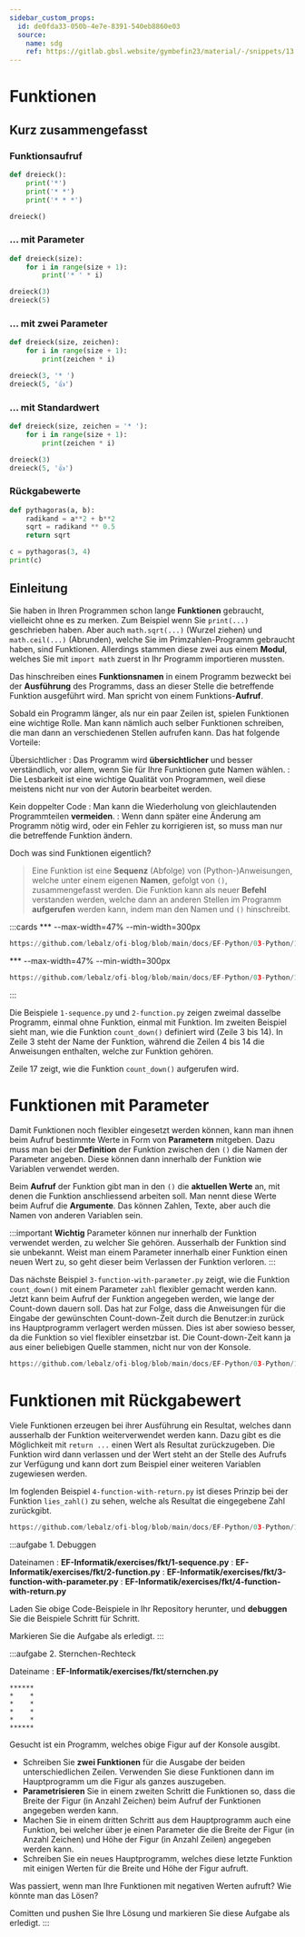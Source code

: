 ```yaml
---
sidebar_custom_props:
  id: de0fda33-050b-4e7e-8391-540eb8860e03
  source:
    name: sdg
    ref: https://gitlab.gbsl.website/gymbefin23/material/-/snippets/13
---
```


# Funktionen

## Kurz zusammengefasst

### Funktionsaufruf
```py live_py slim
def dreieck():
    print('*')
    print('* *')
    print('* * *')

dreieck()
```

### ... mit Parameter

```py live_py slim
def dreieck(size):
    for i in range(size + 1):
        print('* ' * i)

dreieck(3)
dreieck(5)
```

### ... mit zwei Parameter

```py live_py slim
def dreieck(size, zeichen):
    for i in range(size + 1):
        print(zeichen * i)

dreieck(3, '* ')
dreieck(5, '👍')
```

### ... mit Standardwert

```py live_py slim
def dreieck(size, zeichen = '* '):
    for i in range(size + 1):
        print(zeichen * i)

dreieck(3)
dreieck(5, '👍')
```

### Rückgabewerte
```py live_py slim
def pythagoras(a, b):
    radikand = a**2 + b**2
    sqrt = radikand ** 0.5
    return sqrt

c = pythagoras(3, 4)
print(c)
```

## Einleitung
Sie haben in Ihren Programmen schon lange **Funktionen** gebraucht, vielleicht ohne es zu merken. Zum Beispiel wenn Sie `print(...)` geschrieben haben. Aber auch `math.sqrt(...)` (Wurzel ziehen) und `math.ceil(...)` (Abrunden), welche Sie im Primzahlen-Programm gebraucht haben, sind Funktionen. Allerdings stammen diese zwei aus einem **Modul**, welches Sie mit `import math` zuerst in Ihr Programm importieren mussten.

Das hinschreiben eines **Funktionsnamen** in einem Programm  bezweckt bei der **Ausführung** des Programms, dass an dieser Stelle die betreffende Funktion ausgeführt wird. Man spricht von einem Funktions-**Aufruf**.

Sobald ein Programm länger, als nur ein paar Zeilen ist, spielen Funktionen eine wichtige Rolle. Man kann nämlich auch selber Funktionen schreiben, die man dann an verschiedenen Stellen aufrufen kann. Das hat folgende Vorteile:

Übersichtlicher
: Das Programm wird **übersichtlicher** und besser verständlich, vor allem, wenn Sie für Ihre Funktionen gute Namen wählen.
: Die Lesbarkeit ist eine wichtige Qualität von Programmen, weil diese meistens nicht nur von der Autorin bearbeitet werden.

Kein doppelter Code
: Man kann die Wiederholung von gleichlautenden Programmteilen **vermeiden**. 
: Wenn dann später eine Änderung am Programm nötig wird, oder ein Fehler zu korrigieren ist, so muss man nur die betreffende Funktion ändern.

Doch was sind Funktionen eigentlich?

> Eine Funktion ist eine **Sequenz** (Abfolge) von (Python-)Anweisungen, welche unter einem eigenen **Namen**, gefolgt von `()`, zusammengefasst werden. Die Funktion kann als neuer **Befehl** verstanden werden, welche dann an anderen Stellen im Programm **aufgerufen** werden kann, indem man den Namen und `()` hinschreibt.

:::cards
*** --max-width=47% --min-width=300px
```py reference title="1-sequence.py"
https://github.com/lebalz/ofi-blog/blob/main/docs/EF-Python/03-Python/11-functions/assets/1-sequence.py
```
*** --max-width=47% --min-width=300px
```py reference title="2-function.py"
https://github.com/lebalz/ofi-blog/blob/main/docs/EF-Python/03-Python/11-functions/assets/2-function.py
```
:::

Die Beispiele `1-sequence.py` und `2-function.py` zeigen zweimal dasselbe Programm, einmal ohne Funktion, einmal mit Funktion. Im zweiten Beispiel sieht man, wie die Funktion `count_down()` definiert wird (Zeile 3 bis 14). In Zeile 3 steht der Name der Funktion, während die Zeilen 4 bis 14 die Anweisungen enthalten, welche zur Funktion gehören.

Zeile 17 zeigt, wie die Funktion `count_down()` aufgerufen wird.

# Funktionen mit Parameter
Damit Funktionen noch flexibler eingesetzt werden können, kann man ihnen beim Aufruf bestimmte Werte in Form von **Parametern** mitgeben. Dazu muss man bei der **Definition** der Funktion zwischen den `()` die Namen der Parameter angeben. Diese können dann innerhalb der Funktion wie Variablen verwendet werden.

Beim **Aufruf** der Funktion gibt man in den `()` die **aktuellen Werte** an, mit denen die Funktion anschliessend arbeiten soll. Man nennt diese Werte beim Aufruf die **Argumente**. Das können Zahlen, Texte, aber auch die Namen von anderen Variablen sein.

:::important **Wichtig**
Parameter können nur innerhalb der Funktion verwendet werden, zu welcher Sie gehören. Ausserhalb der Funktion sind sie unbekannt. Weist man einem Parameter innerhalb einer Funktion einen neuen Wert zu, so geht dieser beim Verlassen der Funktion verloren.
:::


Das nächste Beispiel `3-function-with-parameter.py` zeigt, wie die Funktion `count_down()` mit einem Parameter `zahl` flexibler gemacht werden kann. Jetzt kann beim Aufruf der Funktion angegeben werden, wie lange der Count-down dauern soll. Das hat zur Folge, dass die Anweisungen für die Eingabe der gewünschten Count-down-Zeit durch die Benutzer:in zurück ins Hauptprogramm verlagert werden müssen. Dies ist aber sowieso besser, da die Funktion so viel flexibler einsetzbar ist. Die Count-down-Zeit kann ja aus einer beliebigen Quelle stammen, nicht nur von der Konsole.

```py reference title="3-function-with-parameter.py"
https://github.com/lebalz/ofi-blog/blob/main/docs/EF-Python/03-Python/11-functions/assets/3-function-with-parameter.py
```


# Funktionen mit Rückgabewert
Viele Funktionen erzeugen bei ihrer Ausführung ein Resultat, welches dann ausserhalb der Funktion weiterverwendet werden kann. Dazu gibt es die Möglichkeit mit `return ...` einen Wert als Resultat zurückzugeben. Die Funktion wird dann verlassen und der Wert steht an der Stelle des Aufrufs zur Verfügung und kann dort zum Beispiel einer weiteren Variablen zugewiesen werden.

Im foglenden Beispiel `4-function-with-return.py` ist dieses Prinzip bei der Funktion `lies_zahl()` zu sehen, welche als Resultat die eingegebene Zahl zurückgibt.

```py reference title="4-function-with-return.py"
https://github.com/lebalz/ofi-blog/blob/main/docs/EF-Python/03-Python/11-functions/assets/4-function-with-return.py
```

:::aufgabe 1. Debuggen
<Answer type="state" webKey="032b1b16-de7c-44e0-a4be-3318120dae00" />

Dateinamen
: __EF-Informatik/exercises/fkt/1-sequence.py__
: __EF-Informatik/exercises/fkt/2-function.py__
: __EF-Informatik/exercises/fkt/3-function-with-parameter.py__
: __EF-Informatik/exercises/fkt/4-function-with-return.py__

Laden Sie obige Code-Beispiele in Ihr Repository herunter, und **debuggen** Sie die Beispiele Schritt für Schritt.

Markieren Sie die Aufgabe als erledigt.
:::


:::aufgabe 2. Sternchen-Rechteck

<Answer type="state" webKey="5ab1b7f2-04d6-42bc-a5bc-da615117c83f" />

Dateiname
:  __EF-Informatik/exercises/fkt/sternchen.py__

```
******
*    *
*    *
*    *
*    *
******
```

Gesucht ist ein Programm, welches obige Figur auf der Konsole ausgibt.

- Schreiben Sie **zwei Funktionen** für die Ausgabe der beiden unterschiedlichen Zeilen. Verwenden Sie diese Funktionen dann im Hauptprogramm um die Figur als ganzes auszugeben.
- **Parametrisieren** Sie in einem zweiten Schritt die Funktionen so, dass die Breite der Figur (in Anzahl Zeichen) beim Aufruf der Funktionen angegeben werden kann.
- Machen Sie in einem dritten Schritt aus dem Hauptprogramm auch eine Funktion, bei welcher über je einen Parameter die die Breite der Figur (in Anzahl Zeichen) und Höhe der Figur (in Anzahl Zeilen) angegeben werden kann.
- Schreiben Sie ein neues Hauptprogramm, welches diese letzte Funktion mit einigen Werten für die Breite und Höhe der Figur aufruft.

Was passiert, wenn man Ihre Funktionen mit negativen Werten aufruft? Wie könnte man das Lösen?

<Answer type="text" webKey="2d03dc75-1c56-435d-aa5d-972ec40719cb" />

Comitten und pushen Sie Ihre Lösung und markieren Sie diese Aufgabe als erledigt.
:::
